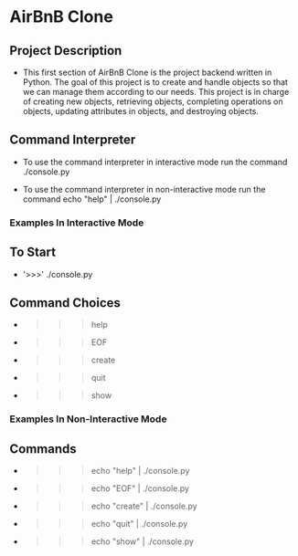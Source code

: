 # AirBnB Clone

## Project Description

* This first section of AirBnB Clone is the project backend written in Python. The goal of this project is to create and handle objects so that we can manage them according to our needs. This project is in charge of creating new objects, retrieving objects, completing operations on objects, updating attributes in objects, and destroying objects.

## Command Interpreter

* To use the command interpreter in interactive mode run the command ./console.py

* To use the command interpreter in non-interactive mode run the command echo "help" | ./console.py

### Examples In Interactive Mode

## To Start
* '>>>' ./console.py

## Command Choices
* >>> help
* >>> EOF
* >>> create
* >>> quit
* >>> show

### Examples In Non-Interactive Mode

## Commands
* >>> echo "help" | ./console.py
* >>> echo "EOF" | ./console.py
* >>> echo "create" | ./console.py
* >>> echo "quit" | ./console.py
* >>> echo "show" | ./console.py